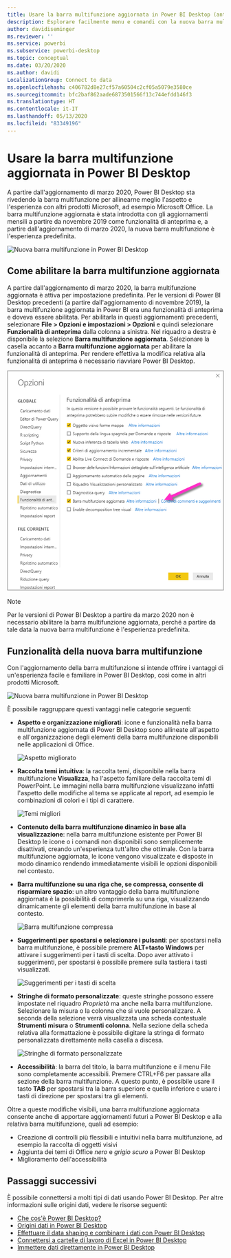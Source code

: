 ```yaml
---
title: Usare la barra multifunzione aggiornata in Power BI Desktop (anteprima)
description: Esplorare facilmente menu e comandi con la nuova barra multifunzione in Power BI Desktop
author: davidiseminger
ms.reviewer: ''
ms.service: powerbi
ms.subservice: powerbi-desktop
ms.topic: conceptual
ms.date: 03/20/2020
ms.author: davidi
LocalizationGroup: Connect to data
ms.openlocfilehash: c406782d8e27cf57a60504c2cf05a5079e3580ce
ms.sourcegitcommit: bfc2baf862aade6873501566f13c744efdd146f3
ms.translationtype: HT
ms.contentlocale: it-IT
ms.lasthandoff: 05/13/2020
ms.locfileid: "83349196"
---
```

# <a name="use-the-updated-ribbon-in-power-bi-desktop"></a>Usare la barra multifunzione aggiornata in Power BI Desktop

A partire dall'aggiornamento di marzo 2020, Power BI Desktop sta rivedendo la barra multifunzione per allinearne meglio l'aspetto e l'esperienza con altri prodotti Microsoft, ad esempio Microsoft Office. La barra multifunzione aggiornata è stata introdotta con gli aggiornamenti mensili a partire da novembre 2019 come funzionalità di anteprima e, a partire dall'aggiornamento di marzo 2020, la nuova barra multifunzione è l'esperienza predefinita.

![Nuova barra multifunzione in Power BI Desktop](media/desktop-ribbon/desktop-ribbon-02.png)

## <a name="how-to-enable-the-updated-ribbon"></a>Come abilitare la barra multifunzione aggiornata

A partire dall'aggiornamento di marzo 2020, la barra multifunzione aggiornata è attiva per impostazione predefinita. Per le versioni di Power BI Desktop precedenti (a partire dall'aggiornamento di novembre 2019), la barra multifunzione aggiornata in Power BI era una funzionalità di anteprima e doveva essere abilitata. Per abilitarla in questi aggiornamenti precedenti, selezionare **File > Opzioni e impostazioni > Opzioni** e quindi selezionare **Funzionalità di anteprima** dalla colonna a sinistra. Nel riquadro a destra è disponibile la selezione **Barra multifunzione aggiornata**. Selezionare la casella accanto a **Barra multifunzione aggiornata** per abilitare la funzionalità di anteprima. Per rendere effettiva la modifica relativa alla funzionalità di anteprima è necessario riavviare Power BI Desktop.

![Opzione della barra multifunzione aggiornata per Power BI Desktop](media/desktop-ribbon/desktop-ribbon-01.png)

> [!NOTE]
> Per le versioni di Power BI Desktop a partire da marzo 2020 non è necessario abilitare la barra multifunzione aggiornata, perché a partire da tale data la nuova barra multifunzione è l'esperienza predefinita.

## <a name="features-of-the-new-ribbon"></a>Funzionalità della nuova barra multifunzione

Con l'aggiornamento della barra multifunzione si intende offrire i vantaggi di un'esperienza facile e familiare in Power BI Desktop, così come in altri prodotti Microsoft. 

![Nuova barra multifunzione in Power BI Desktop](media/desktop-ribbon/desktop-ribbon-03.png)

È possibile raggruppare questi vantaggi nelle categorie seguenti:

* **Aspetto e organizzazione migliorati**: icone e funzionalità nella barra multifunzione aggiornata di Power BI Desktop sono allineate all'aspetto e all'organizzazione degli elementi della barra multifunzione disponibili nelle applicazioni di Office.

    ![Aspetto migliorato](media/desktop-ribbon/desktop-ribbon-04.png)

* **Raccolta temi intuitiva**: la raccolta temi, disponibile nella barra multifunzione **Visualizza**, ha l'aspetto familiare della raccolta temi di PowerPoint. Le immagini nella barra multifunzione visualizzano infatti l'aspetto delle modifiche al tema se applicate al report, ad esempio le combinazioni di colori e i tipi di carattere. 

    ![Temi migliori](media/desktop-ribbon/desktop-ribbon-05.png)

* **Contenuto della barra multifunzione dinamico in base alla visualizzazione**: nella barra multifunzione esistente per Power BI Desktop le icone o i comandi non disponibili sono semplicemente disattivati, creando un'esperienza tutt'altro che ottimale. Con la barra multifunzione aggiornata, le icone vengono visualizzate e disposte in modo dinamico rendendo immediatamente visibili le opzioni disponibili nel contesto.

* **Barra multifunzione su una riga che, se compressa, consente di risparmiare spazio**: un altro vantaggio della barra multifunzione aggiornata è la possibilità di comprimerla su una riga, visualizzando dinamicamente gli elementi della barra multifunzione in base al contesto. 

    ![Barra multifunzione compressa](media/desktop-ribbon/desktop-ribbon-06.png)

* **Suggerimenti per spostarsi e selezionare i pulsanti**: per spostarsi nella barra multifunzione, è possibile premere **ALT+tasto Windows** per attivare i suggerimenti per i tasti di scelta. Dopo aver attivato i suggerimenti, per spostarsi è possibile premere sulla tastiera i tasti visualizzati.

    ![Suggerimenti per i tasti di scelta](media/desktop-ribbon/desktop-ribbon-07.png)

* **Stringhe di formato personalizzate**: queste stringhe possono essere impostate nel riquadro *Proprietà* ma anche nella barra multifunzione. Selezionare la misura o la colonna che si vuole personalizzare. A seconda della selezione verrà visualizzata una scheda contestuale **Strumenti misura** o **Strumenti colonna**. Nella sezione della scheda relativa alla formattazione è possibile digitare la stringa di formato personalizzata direttamente nella casella a discesa.

    ![Stringhe di formato personalizzate](media/desktop-ribbon/desktop-ribbon-08.png)

* **Accessibilità**: la barra del titolo, la barra multifunzione e il menu File sono completamente accessibili. Premere CTRL+F6 per passare alla sezione della barra multifunzione. A questo punto, è possibile usare il tasto **TAB** per spostarsi tra la barra superiore e quella inferiore e usare i tasti di direzione per spostarsi tra gli elementi.


Oltre a queste modifiche visibili, una barra multifunzione aggiornata consente anche di apportare aggiornamenti futuri a Power BI Desktop e alla relativa barra multifunzione, quali ad esempio:

* Creazione di controlli più flessibili e intuitivi nella barra multifunzione, ad esempio la raccolta di oggetti visivi
* Aggiunta dei temi di Office *nero* e *grigio scuro* a Power BI Desktop
* Miglioramento dell'accessibilità


## <a name="next-steps"></a>Passaggi successivi
È possibile connettersi a molti tipi di dati usando Power BI Desktop. Per altre informazioni sulle origini dati, vedere le risorse seguenti:

* [Che cos'è Power BI Desktop?](../fundamentals/desktop-what-is-desktop.md)
* [Origini dati in Power BI Desktop](../connect-data/desktop-data-sources.md)
* [Effettuare il data shaping e combinare i dati con Power BI Desktop](../connect-data/desktop-shape-and-combine-data.md)
* [Connettersi a cartelle di lavoro di Excel in Power BI Desktop](../connect-data/desktop-connect-excel.md)   
* [Immettere dati direttamente in Power BI Desktop](../connect-data/desktop-enter-data-directly-into-desktop.md)   
